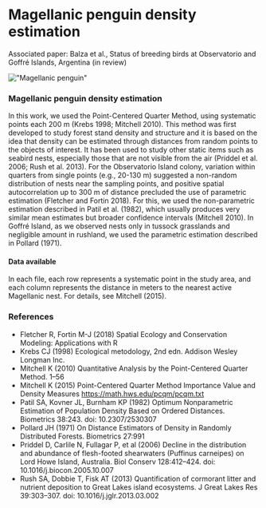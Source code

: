 # Magellanic penguin density estimation

Associated paper: Balza et al., Status of breeding birds at Observatorio and Goffré Islands, Argentina (in review)



!["Magellanic penguin"](https://newsroom.wcs.org/dnnimagehandler.ashx?mode=file&file=/Portals/164/3_Magellanic%20penguins%20at%20Isla%20de%20los%20Estados%20_%20ulises%20Balza%20(1).JPG&w=785&h=500&resizemode=crop)


### Magellanic penguin density estimation
In this work, we used the Point-Centered Quarter Method, using systematic points each 200 m (Krebs 1998; Mitchell 2010). This method was first developed to study forest stand density and structure and it is based on the idea that density can be estimated through distances from random points to the objects of interest. It has been used to study other static items such as seabird nests, especially those that are not visible from the air (Priddel et al. 2006; Rush et al. 2013). For the Observatorio Island colony, variation within quarters from single points (e.g., 20-130 m) suggested a non-random distribution of nests near the sampling points, and positive spatial autocorrelation up to 300 m of distance precluded the use of parametric estimation (Fletcher and Fortin 2018). For this, we used the non-parametric estimation described in Patil et al. (1982), which usually produces very similar mean estimates but broader confidence intervals (Mitchell 2010). In Goffré Island, as we observed nests only in tussock grasslands and negligible amount in rushland, we used the parametric estimation described in Pollard (1971). 

#### Data available
In each file, each row represents a systematic point in the study area, and each column represents the distance in meters to the nearest active Magellanic nest. For details, see Mitchell (2015).

### References

* Fletcher R, Fortin M-J (2018) Spatial Ecology and Conservation Modeling: Applications with R
* Krebs CJ (1998) Ecological metodology, 2nd edn. Addison Wesley Longman Inc.
* Mitchell K (2010) Quantitative Analysis by the Point-Centered Quarter Method. 1–56
* Mitchell K (2015) Point-Centered Quarter Method Importance Value and Density Measures https://math.hws.edu/pcqm/pcqm.txt
* Patil SA, Kovner JL, Burnham KP (1982) Optimum Nonparametric Estimation of Population Density Based on Ordered Distances. Biometrics 38:243. doi: 10.2307/2530307
* Pollard JH (1971) On Distance Estimators of Density in Randomly Distributed Forests. Biometrics 27:991
* Priddel D, Carlile N, Fullagar P, et al (2006) Decline in the distribution and abundance of flesh-footed shearwaters (Puffinus carneipes) on Lord Howe Island, Australia. Biol Conserv 128:412–424. doi: 10.1016/j.biocon.2005.10.007
* Rush SA, Dobbie T, Fisk AT (2013) Quantification of cormorant litter and nutrient deposition to Great Lakes island ecosystems. J Great Lakes Res 39:303–307. doi: 10.1016/j.jglr.2013.03.002
